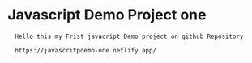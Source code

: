 # Javascript Demo Project one

      Hello this my Frist javacript Demo project on github Repository
      
      https://javascritpdemo-one.netlify.app/
